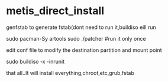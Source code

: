 # metis_direct_install
genfstab to generate fstab(dont need to run it,buildiso eill run

sudo pacman-Sy artools
sudo ./patcher #run it only once

edit conf file to modify the destination partition and mount point

sudo buildiso -x -inrunit


that all..It will install everything,chroot,etc,grub,fstab



